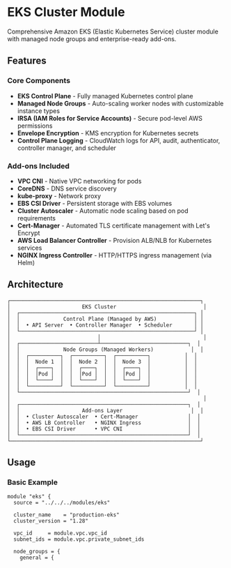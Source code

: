# EKS Cluster Module

Comprehensive Amazon EKS (Elastic Kubernetes Service) cluster module with managed node groups and enterprise-ready add-ons.

## Features

### Core Components
- **EKS Control Plane** - Fully managed Kubernetes control plane
- **Managed Node Groups** - Auto-scaling worker nodes with customizable instance types
- **IRSA (IAM Roles for Service Accounts)** - Secure pod-level AWS permissions
- **Envelope Encryption** - KMS encryption for Kubernetes secrets
- **Control Plane Logging** - CloudWatch logs for API, audit, authenticator, controller manager, and scheduler

### Add-ons Included
- **VPC CNI** - Native VPC networking for pods
- **CoreDNS** - DNS service discovery
- **kube-proxy** - Network proxy
- **EBS CSI Driver** - Persistent storage with EBS volumes
- **Cluster Autoscaler** - Automatic node scaling based on pod requirements
- **Cert-Manager** - Automated TLS certificate management with Let's Encrypt
- **AWS Load Balancer Controller** - Provision ALB/NLB for Kubernetes services
- **NGINX Ingress Controller** - HTTP/HTTPS ingress management (via Helm)

## Architecture

```
┌─────────────────────────────────────────────────────────────┐
│                       EKS Cluster                            │
│  ┌────────────────────────────────────────────────────────┐ │
│  │              Control Plane (Managed by AWS)            │ │
│  │  • API Server  • Controller Manager  • Scheduler       │ │
│  └────────────────────────────────────────────────────────┘ │
│                            │                                 │
│  ┌─────────────────────────┴────────────────────────────┐  │
│  │              Node Groups (Managed Workers)            │  │
│  │  ┌──────────┐  ┌──────────┐  ┌──────────┐           │  │
│  │  │  Node 1  │  │  Node 2  │  │  Node 3  │           │  │
│  │  │  ┌────┐  │  │  ┌────┐  │  │  ┌────┐  │           │  │
│  │  │  │Pod │  │  │  │Pod │  │  │  │Pod │  │           │  │
│  │  │  └────┘  │  │  └────┘  │  │  └────┘  │           │  │
│  │  └──────────┘  └──────────┘  └──────────┘           │  │
│  └──────────────────────────────────────────────────────┘  │
│                                                              │
│  ┌──────────────────────────────────────────────────────┐  │
│  │                    Add-ons Layer                      │  │
│  │  • Cluster Autoscaler  • Cert-Manager                │  │
│  │  • AWS LB Controller   • NGINX Ingress               │  │
│  │  • EBS CSI Driver      • VPC CNI                     │  │
│  └──────────────────────────────────────────────────────┘  │
└─────────────────────────────────────────────────────────────┘
```

## Usage

### Basic Example

```hcl
module "eks" {
  source = "../../../modules/eks"

  cluster_name    = "production-eks"
  cluster_version = "1.28"
  
  vpc_id     = module.vpc.vpc_id
  subnet_ids = module.vpc.private_subnet_ids
  
  node_groups = {
    general = {
